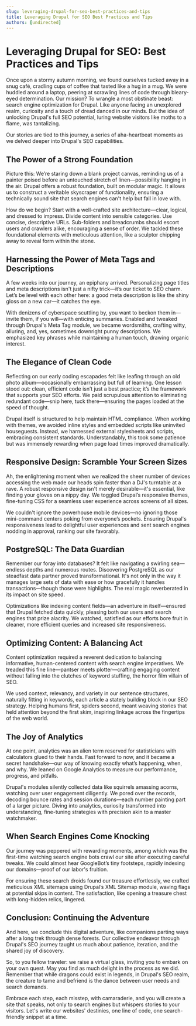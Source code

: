```yaml
---
slug: leveraging-drupal-for-seo-best-practices-and-tips
title: Leveraging Drupal for SEO Best Practices and Tips
authors: [undirected]
---
```



# Leveraging Drupal for SEO: Best Practices and Tips

Once upon a stormy autumn morning, we found ourselves tucked away in a snug café, cradling cups of coffee that tasted like a hug in a mug. We were huddled around a laptop, peering at scrawling lines of code through bleary-eyed determination. Our mission? To wrangle a most obstinate beast: search engine optimization for Drupal. Like anyone facing an unexplored realm, curiosity and a touch of dread danced in our minds. But the idea of unlocking Drupal's full SEO potential, luring website visitors like moths to a flame, was tantalizing. 

Our stories are tied to this journey, a series of aha-heartbeat moments as we delved deeper into Drupal's SEO capabilities.

## The Power of a Strong Foundation

Picture this: We’re staring down a blank project canvas, reminding us of a painter poised before an untouched stretch of linen—possibility hanging in the air. Drupal offers a robust foundation, built on modular magic. It allows us to construct a veritable skyscraper of functionality, ensuring a technically sound site that search engines can't help but fall in love with. 

How do we begin? Start with a well-crafted site architecture—clear, logical, and dressed to impress. Divide content into sensible categories. Use concise, descriptive URLs. Sub-folders and breadcrumbs should escort users and crawlers alike, encouraging a sense of order. We tackled these foundational elements with meticulous attention, like a sculptor chipping away to reveal form within the stone.

## Harnessing the Power of Meta Tags and Descriptions

A few weeks into our journey, an epiphany arrived. Personalizing page titles and meta descriptions isn't just a nifty trick—it’s our ticket to SEO charm. Let’s be level with each other here: a good meta description is like the shiny gloss on a new car—it catches the eye. 

With denizens of cyberspace scuttling by, you want to beckon them in—invite them, if you will—with enticing summaries. Enabled and tweaked through Drupal's Meta Tag module, we became wordsmiths, crafting witty, alluring, and, yes, sometimes downright punny descriptions. We emphasized key phrases while maintaining a human touch, drawing organic interest.

## The Elegance of Clean Code

Reflecting on our early coding escapades felt like leafing through an old photo album—occasionally embarrassing but full of learning. One lesson stood out: clean, efficient code isn’t just a best practice; it’s the framework that supports your SEO efforts. We paid scrupulous attention to eliminating redundant code—snip here, tuck there—ensuring the pages loaded at the speed of thought.

Drupal itself is structured to help maintain HTML compliance. When working with themes, we avoided inline styles and embedded scripts like uninvited houseguests. Instead, we harnessed external stylesheets and scripts, embracing consistent standards. Understandably, this took some patience but was immensely rewarding when page load times improved dramatically.

## Responsive Design: Scramble Your Screen Sizes

Ah, the enlightening moment when we realized the sheer number of devices accessing the web made our heads spin faster than a DJ's turntable at a rave. A robust responsive design isn't merely desirable—it's essential, like finding your gloves on a nippy day. We toggled Drupal’s responsive themes, fine-tuning CSS for a seamless user experience across screens of all sizes.

We couldn't ignore the powerhouse mobile devices—no ignoring those mini-command centers poking from everyone’s pockets. Ensuring Drupal's responsiveness lead to delightful user experiences and sent search engines nodding in approval, ranking our site favorably. 

## PostgreSQL: The Data Guardian

Remember our foray into databases? It felt like navigating a swirling sea—endless depths and numerous routes. Discovering PostgreSQL as our steadfast data partner proved transformational. It's not only in the way it manages large sets of data with ease or how gracefully it handles transactions—though those were highlights. The real magic reverberated in its impact on site speed. 

Optimizations like indexing content fields—an adventure in itself—ensured that Drupal fetched data quickly, pleasing both our users and search engines that prize alacrity. We watched, satisfied as our efforts bore fruit in cleaner, more efficient queries and increased site responsiveness.

## Optimizing Content: A Balancing Act

Content optimization required a reverent dedication to balancing informative, human-centered content with search engine imperatives. We treaded this fine line—pantser meets plotter—crafting engaging content without falling into the clutches of keyword stuffing, the horror film villain of SEO. 

We used context, relevancy, and variety in our sentence structures, naturally fitting in keywords, each article a stately building block in our SEO strategy. Helping humans first, spiders second, meant weaving stories that held attention beyond the first skim, inspiring linkage across the fingertips of the web world.

## The Joy of Analytics

At one point, analytics was an alien term reserved for statisticians with calculators glued to their hands. Fast forward to now, and it became a secret handshake—our way of knowing exactly what’s happening, when, and why. We leaned on Google Analytics to measure our performance, progress, and pitfalls.

Drupal's modules silently collected data like squirrels amassing acorns, watching over user engagement diligently. We pored over the records, decoding bounce rates and session durations—each number painting part of a larger picture. Diving into analytics, curiosity transformed into understanding, fine-tuning strategies with precision akin to a master watchmaker.

## When Search Engines Come Knocking

Our journey was peppered with rewarding moments, among which was the first-time watching search engine bots crawl our site after executing careful tweaks. We could almost hear GoogleBot’s tiny footsteps, rapidly indexing our domains—proof of our labor's fruition. 

For ensuring these search droids found our treasure effortlessly, we crafted meticulous XML sitemaps using Drupal’s XML Sitemap module, waving flags at potential skips in content. The satisfaction, like opening a treasure chest with long-hidden relics, lingered.

## Conclusion: Continuing the Adventure

And here, we conclude this digital adventure, like companions parting ways after a long trek through dense forests. Our collective endeavor through Drupal's SEO journey taught us much about patience, iteration, and the shared joy of discovery. 

So, to you fellow traveler: we raise a virtual glass, inviting you to embark on your own quest. May you find as much delight in the process as we did. Remember that while dragons could exist in legends, in Drupal's SEO realm, the creature to tame and befriend is the dance between user needs and search demands.

Embrace each step, each misstep, with camaraderie, and you will create a site that speaks, not only to search engines but whispers stories to your visitors. Let's write our websites' destinies, one line of code, one search-friendly snippet at a time.
```
